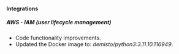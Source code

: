 #### Integrations

##### AWS - IAM (user lifecycle management)
- Code functionality improvements.
- Updated the Docker image to: *demisto/python3:3.11.10.116949*.